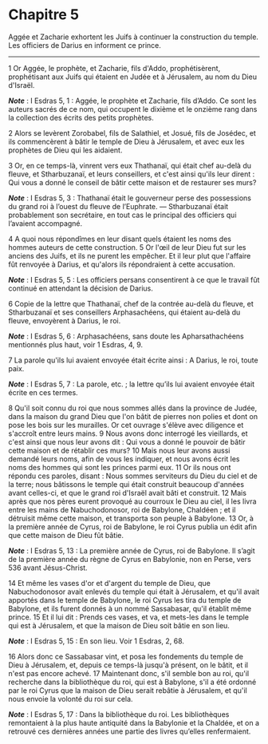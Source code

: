 # Chapitre 5

Aggée et Zacharie exhortent les Juifs à continuer la construction du temple.
Les officiers de Darius en informent ce prince.

***

1 Or Aggée, le prophète, et Zacharie, fils d'Addo, prophétisèrent, prophétisant aux Juifs qui étaient en Judée et à Jérusalem, au nom du Dieu d'Israël.

***Note*** :  I Esdras 5, 1 : Aggée, le prophète et Zacharie, fils d’Addo. Ce sont les auteurs sacrés de ce nom, qui occupent le dixième et le onzième rang dans la collection des écrits des petits prophètes.

2 Alors se levèrent Zorobabel, fils de Salathiel, et Josué, fils de Josédec, et ils commencèrent à bâtir le temple de Dieu à Jérusalem, et avec eux les prophètes de Dieu qui les aidaient.


3 Or, en ce temps-là, vinrent vers eux Thathanaï, qui était chef au-delà du fleuve, et Stharbuzanaï, et leurs conseillers, et c'est ainsi qu'ils leur dirent : Qui vous a donné le conseil de bâtir cette maison et de restaurer ses murs?

***Note*** :  I Esdras 5, 3 : Thathanaï était le gouverneur perse des possessions du grand roi à l’ouest du fleuve de l’Euphrate. ― Stharbuzanaï était probablement son secrétaire, en tout cas le principal des officiers qui l’avaient accompagné.

4 A quoi nous répondîmes en leur disant quels étaient les noms des hommes auteurs de cette construction. 5 Or l'œil de leur Dieu fut sur les anciens des Juifs, et ils ne purent les empêcher. Et il leur plut que l'affaire fût renvoyée à Darius, et qu'alors ils répondraient à cette accusation.

***Note*** :  I Esdras 5, 5 : Les officiers persans consentirent à ce que le travail fût continué en attendant la décision de Darius.


6 Copie de la lettre que Thathanaï, chef de la contrée au-delà du fleuve, et Stharbuzanaï et ses conseillers Arphasachéens, qui étaient au-delà du fleuve, envoyèrent à Darius, le roi.

***Note*** :  I Esdras 5, 6 : Arphasachéens, sans doute les Apharsathachéens mentionnés plus haut, voir 1 Esdras, 4, 9.

7 La parole qu'ils lui avaient envoyée était écrite ainsi : A Darius, le roi, toute paix.

***Note*** :  I Esdras 5, 7 : La parole, etc. ; la lettre qu’ils lui avaient envoyée était écrite en ces termes.


8 Qu'il soit connu du roi que nous sommes allés dans la province de Judée, dans la maison du grand Dieu que l'on bâtit de pierres non polies et dont on pose les bois sur les murailles. Or cet ouvrage s'élève avec diligence et s'accroît entre leurs mains. 9 Nous avons donc interrogé les vieillards, et c'est ainsi que nous leur avons dit : Qui vous a donné le pouvoir de bâtir cette maison et de rétablir ces murs? 10 Mais nous leur avons aussi demandé leurs noms, afin de vous les indiquer, et nous avons écrit les noms des hommes qui sont les princes parmi eux. 11 Or ils nous ont répondu ces paroles, disant : Nous sommes serviteurs du Dieu du ciel et de la terre; nous bâtissons le temple qui était construit beaucoup d'années avant celles-ci, et que le grand roi d'Israël avait bâti et construit. 12 Mais après que nos pères eurent provoqué au courroux le Dieu au ciel, il les livra entre les mains de Nabuchodonosor, roi de Babylone, Chaldéen ; et il détruisit même cette maison, et transporta son peuple à Babylone. 13
Or, à la première année de Cyrus, roi de Babylone, le roi Cyrus publia un édit afin que cette maison de Dieu fût bâtie.

***Note*** :  I Esdras 5, 13 : La première année de Cyrus, roi de Babylone. Il s’agit de la première année du règne de Cyrus en Babylonie, non en Perse, vers 536 avant Jésus-Christ.

14 Et même les vases d'or et d'argent du temple de Dieu, que Nabuchodonosor avait enlevés du temple qui était à Jérusalem, et qu'il avait apportés dans le temple de Babylone, le roi Cyrus les tira du temple de Babylone, et ils furent donnés à un nommé Sassabasar, qu'il établit même prince. 15 Et il lui dit : Prends ces vases, et va, et mets-les dans le temple qui est à Jérusalem, et que la maison de Dieu soit bâtie en son lieu.

***Note*** :  I Esdras 5, 15 : En son lieu. Voir 1 Esdras, 2, 68.

16 Alors donc ce Sassabasar vint, et posa les fondements du temple de Dieu à Jérusalem, et, depuis ce temps-là jusqu'à présent, on le bâtit, et il n'est pas encore achevé. 17 Maintenant donc, s'il semble bon au roi, qu'il recherche dans la bibliothèque du roi, qui est à Babylone, s'il a été ordonné par le roi Cyrus que la maison de Dieu serait rebâtie à Jérusalem, et qu'il nous envoie la volonté du roi sur cela.

***Note*** :  I Esdras 5, 17 : Dans la bibliothèque du roi. Les bibliothèques remontaient à la plus haute antiquité dans la Babylonie et la Chaldée, et on a retrouvé ces dernières années une partie des livres qu’elles renfermaient.


